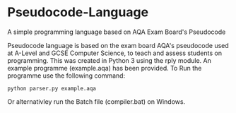 # Pseudocode-Language
A simple programming language based on AQA Exam Board's Pseudocode

Pseudocode language is based on the exam board AQA's pseudocode used at A-Level and GCSE Computer Science, to teach and assess students on programming.
This was created in Python 3 using the rply module. An example programme (example.aqa) has been provided.
To Run the programme use the following command:

```Batch
python parser.py example.aqa
```

Or alternativley run the Batch file (compiler.bat) on Windows.

